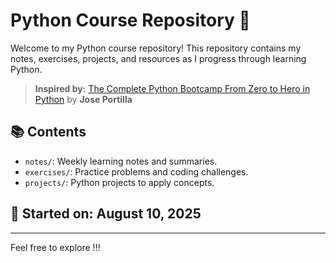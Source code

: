 # Python Course Repository 🐍

Welcome to my Python course repository! This repository contains my notes, exercises, projects, and resources as I progress through learning Python.

> **Inspired by:** [The Complete Python Bootcamp From Zero to Hero in Python]([https://www.udemy.com/course/complete-python-bootcamp/](https://www.udemy.com/course/complete-python-bootcamp/?utm_source=adwords&utm_medium=udemyads&utm_campaign=Search_DSA_Alpha_Prof_la.EN_cc.India&campaigntype=Search&portfolio=India&language=EN&product=Course&test=&audience=DSA&topic=Python&priority=Alpha&utm_content=deal4584&utm_term=_._ag_160270535025_._ad_696202838298_._kw__._de_c_._dm__._pl__._ti_dsa-1705455366924_._li_9198210_._pd__._&matchtype=&gad_source=1&gad_campaignid=21178559971&gbraid=0AAAAADROdO11VjFkMWUYuOY5A7lIEAyQK&gclid=EAIaIQobChMIts6oiO3_jgMVl6lmAh1ICCksEAAYASAAEgI5BPD_BwE&couponCode=PMNVD2025)) by **Jose Portilla**

## 📚 Contents

- `notes/`: Weekly learning notes and summaries.
- `exercises/`: Practice problems and coding challenges.
- `projects/`: Python projects to apply concepts.

## 📅 Started on: August 10, 2025

---

Feel free to explore !!!

